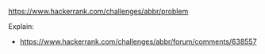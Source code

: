 https://www.hackerrank.com/challenges/abbr/problem

Explain:
- https://www.hackerrank.com/challenges/abbr/forum/comments/638557
